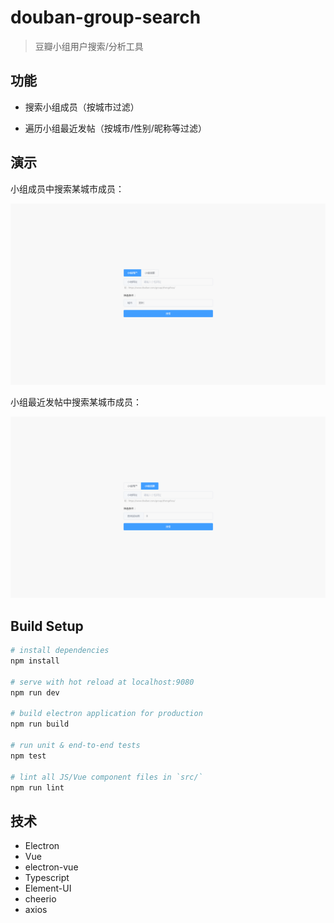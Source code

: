 # douban-group-search

> 豆瓣小组用户搜索/分析工具

## 功能

- 搜索小组成员（按城市过滤）

- 遍历小组最近发帖（按城市/性别/昵称等过滤）

## 演示

小组成员中搜索某城市成员：

![image](https://github.com/qidaizhe11/douban-group-search/blob/master/docs/img/group-user.gif)

小组最近发帖中搜索某城市成员：

![image](https://github.com/qidaizhe11/douban-group-search/blob/master/docs/img/group-topics.gif)

## Build Setup

``` bash
# install dependencies
npm install

# serve with hot reload at localhost:9080
npm run dev

# build electron application for production
npm run build

# run unit & end-to-end tests
npm test

# lint all JS/Vue component files in `src/`
npm run lint

```

## 技术

- Electron
- Vue
- electron-vue
- Typescript
- Element-UI
- cheerio
- axios
